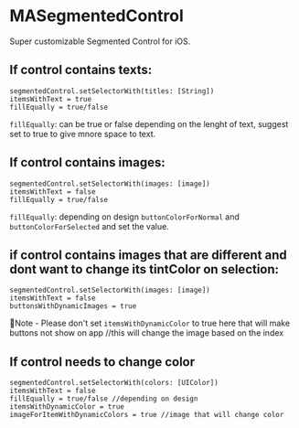 # MASegmentedControl
Super customizable Segmented Control for iOS.

## If control contains texts:
 ```
 segmentedControl.setSelectorWith(titles: [String])
 itemsWithText = true
 fillEqually = true/false 
 ```
`fillEqually`: can be true or false depending on the lenght of text, suggest set to true to give mnore space to text.
 
## If control contains images:
 
 ```
 segmentedControl.setSelectorWith(images: [image])
 itemsWithText = false
 fillEqually = true/false 
 ```
 `fillEqually`: depending on design `buttonColorForNormal` and `buttonColorForSelected` and set the value.
 
## if control contains images that are different and dont want to change its tintColor on selection:
 ```
 segmentedControl.setSelectorWith(images: [image])
 itemsWithText = false
 buttonsWithDynamicImages = true
 ```
🛑Note - Please don't set `itemsWithDynamicColor` to true here that will make buttons not show on app //this will change the image based on the index
 
## If control needs to change color
 
 ```
 segmentedControl.setSelectorWith(colors: [UIColor])
 itemsWithText = false
 fillEqually = true/false //depending on design
 itemsWithDynamicColor = true
 imageForItemWithDynamicColors = true //image that will change color
 ```
